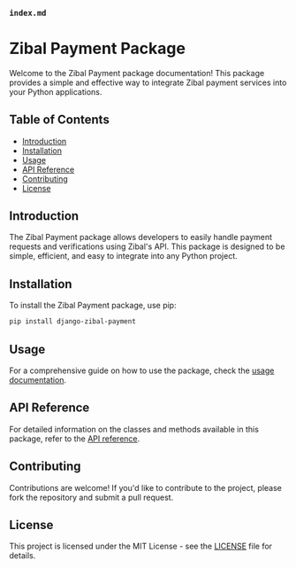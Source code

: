 ### `index.md`

# Zibal Payment Package

Welcome to the Zibal Payment package documentation! This package provides a simple and effective way to integrate Zibal payment services into your Python applications.

## Table of Contents

- [Introduction](#introduction)
- [Installation](#installation)
- [Usage](#usage)
- [API Reference](#api-reference)
- [Contributing](#contributing)
- [License](#license)

## Introduction

The Zibal Payment package allows developers to easily handle payment requests and verifications using Zibal's API. This package is designed to be simple, efficient, and easy to integrate into any Python project.

## Installation

To install the Zibal Payment package, use pip:

```bash
pip install django-zibal-payment
```

## Usage

For a comprehensive guide on how to use the package, check the [usage documentation](usage.md).

## API Reference

For detailed information on the classes and methods available in this package, refer to the [API reference](api_reference.md).

## Contributing

Contributions are welcome! If you'd like to contribute to the project, please fork the repository and submit a pull request.

## License

This project is licensed under the MIT License - see the [LICENSE](LICENSE) file for details.
